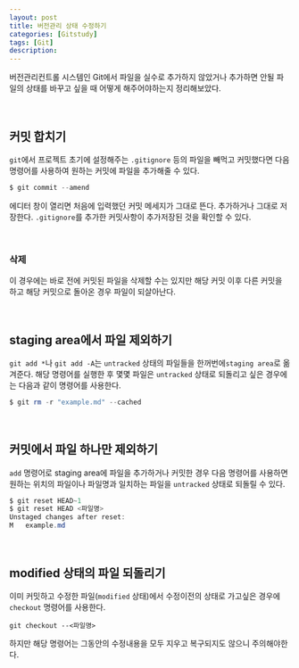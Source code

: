 ```yaml
---
layout: post
title: 버전관리 상태 수정하기
categories: [Gitstudy]
tags: [Git]
description:
---
```


버전관리컨트롤 시스템인 Git에서 파일을 실수로 추가하지 않았거나 추가하면 안될 파일의 상태를 바꾸고 싶을 때 어떻게 해주어야하는지 정리해보았다. 

<br>

## 커밋 합치기

`git`에서 프로젝트 초기에 설정해주는 `.gitignore` 등의 파일을 빼먹고 커밋했다면 다음 명령어를 사용하여 원하는 커밋에 파일을 추가해줄 수 있다.

```powershell
$ git commit --amend
```

에디터 창이 열리면 처음에 입력했던 커밋 메세지가 그대로 뜬다. 추가하거나 그대로 저장한다. `.gitignore`를 추가한 커밋사항이 추가저장된 것을 확인할 수 있다. 

<br>

### 삭제

이 경우에는 바로 전에 커밋된 파일을 삭제할 수는 있지만 해당 커밋 이후 다른 커밋을 하고 해당 커밋으로 돌아온 경우 파일이 되살아난다. 

<br>

## staging area에서 파일 제외하기

`git add *`나 `git add -A`는 `untracked` 상태의 파일들을 한꺼번에`staging area`로 옮겨준다. 해당 명령어를 실행한 후 몇몇 파일은 `untracked` 상태로 되돌리고 싶은 경우에는 다음과 같이 명령어를 사용한다. 

```powershell
$ git rm -r "example.md" --cached
```

<br>

## 커밋에서 파일 하나만 제외하기

`add` 명령어로 staging area에 파일을 추가하거나 커밋한 경우 다음 명령어를 사용하면 원하는 위치의 파일이나 파일명과 일치하는 파일을 `untracked` 상태로 되돌릴 수 있다.

```powershell
$ git reset HEAD~1
$ git reset HEAD <파일명>
Unstaged changes after reset:
M	example.md
```

<br>

## modified 상태의 파일 되돌리기

이미 커밋하고 수정한 파일(`modified` 상태)에서 수정이전의 상태로 가고싶은 경우에 `checkout` 명령어를 사용한다.
 
`git checkout --<파일명>`

하지만 해당 명령어는 그동안의 수정내용을 모두 지우고 복구되지도 않으니 주의해야한다. 

<br>



